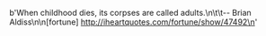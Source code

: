 b'When childhood dies, its corpses are called adults.\n\t\t-- Brian Aldiss\n\n[fortune] http://iheartquotes.com/fortune/show/47492\n'
